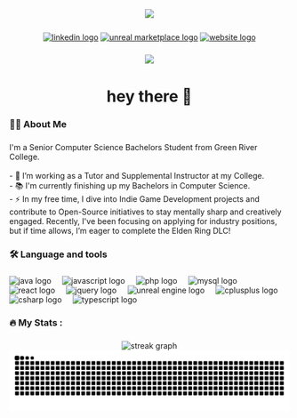 <div align="center">
  <img height="150"  src="https://media.giphy.com/media/uVJPQbu72k0HkKEXT1/giphy.gif?cid=ecf05e47tkx9pjjksa6shq3bow62y95utmibuyyo1uebze1s&ep=v1_stickers_search&rid=giphy.gif&ct=s" />
</div>

###

<div align="center">
  <a href="https://www.linkedin.com/in/everett-hanke-82b074228/"><img src="https://img.shields.io/static/v1?message=LinkedIn&logo=linkedin&label=&color=0077B5&logoColor=white&labelColor=&style=for-the-badge" height="25" alt="linkedin logo"  /></a>
  <a href="https://www.fab.com/sellers/FORGE%20TEK%20STUDIOS"><img src="https://img.shields.io/static/v1?message=Unreal%20Marketplace&logo=unrealengine&label=&color=5C3D8A&logoColor=white&labelColor=&style=for-the-badge" height="25" alt="unreal marketplace logo" /></a>
  <a href="https://everetthanke.github.io/MyPortfolio/"><img src="https://img.shields.io/static/v1?message=Website&logo=internet-explorer&label=&color=5A4FCF&logoColor=white&labelColor=&style=for-the-badge" height="25" alt="website logo" /></a>

</div>

###

<div align="center">
  <img src="https://visitor-badge.laobi.icu/badge?page_id=EverettHanke.EverettHanke&" />
</div>

###

<h1 align="center">hey there 👋</h1>

###

<h3 align="left">👩‍💻  About Me</h3>

###

<p align="left">I'm a Senior Computer Science Bachelors Student from Green River College.<br>
  <br>- 🔭 I’m working as a Tutor and Supplemental Instructor at my College.
  <br>- 📚 I'm currently finishing up my Bachelors in Computer Science.
  <br>- ⚡ In my free time, I dive into Indie Game Development projects and contribute to Open-Source initiatives to stay mentally sharp and creatively engaged. Recently, I've been focusing on applying for industry positions, but if time allows, I’m eager to complete the Elden Ring DLC!</p>

###

<h3 align="left">🛠 Language and tools</h3>

###

<div align="left">
 <img src="https://cdn.jsdelivr.net/gh/devicons/devicon/icons/java/java-original-wordmark.svg" height="40" alt="java logo"  />
  <img width="12" />
  <img src="https://cdn.jsdelivr.net/gh/devicons/devicon/icons/javascript/javascript-original.svg" height="40" alt="javascript logo"  />
  <img width="12" />
  <img src="https://cdn.jsdelivr.net/gh/devicons/devicon/icons/php/php-original.svg" height="40" alt="php logo"  />
  <img width="12" />
  <img src="https://cdn.jsdelivr.net/gh/devicons/devicon/icons/mysql/mysql-original-wordmark.svg" height="40" alt="mysql logo"  />
  <img width="12" />
  <img src="https://cdn.jsdelivr.net/gh/devicons/devicon/icons/react/react-original-wordmark.svg" height="40" alt="react logo"  />
  <img width="12" />
  <img src="https://cdn.jsdelivr.net/gh/devicons/devicon/icons/jquery/jquery-original-wordmark.svg" height="40" alt="jquery logo"  />
  <img width="12" />
  <img src="https://cdn.jsdelivr.net/gh/devicons/devicon/icons/unrealengine/unrealengine-original-wordmark.svg" height="40" alt="unreal engine logo"  />
  <img width="12" />
  <img src="https://cdn.jsdelivr.net/gh/devicons/devicon/icons/cplusplus/cplusplus-original.svg" height="40" alt="cplusplus logo"  />
  <img width="12" />
  <img src="https://cdn.jsdelivr.net/gh/devicons/devicon/icons/csharp/csharp-original.svg" height="40" alt="csharp logo"  />
  <img width="12" />
  <img src="https://cdn.jsdelivr.net/gh/devicons/devicon/icons/typescript/typescript-original.svg" height="40" alt="typescript logo"  />
  <img width="12" />
</div>

###

<h3 align="left">🔥   My Stats :</h3>

###

<div align="center">
  <img src="https://streak-stats.demolab.com?user=EverettHanke&locale=en&mode=daily&theme=dark&hide_border=false&border_radius=5&order=3" height="220" alt="streak graph"  />
</div>
<div align="center">
<img src="https://raw.githubusercontent.com/EverettHanke/EverettHanke/output/snake.svg" alt="Snake animation" />
</div>


###

